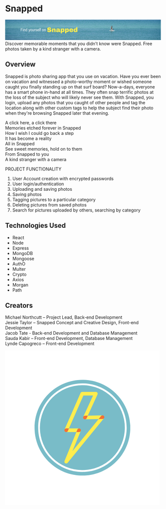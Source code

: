 # Snapped
![](client/src/assets/homeImageCrop.png)
Discover memorable moments that you didn’t know were Snapped. Free photos taken by a kind stranger with a camera.
## Overview
Snapped is photo sharing app that you use on vacation. Have you ever been on vacation and witnessed a photo-worthy moment or wished someone caught you finally standing up on that surf board? Now-a-days, everyone has a smart phone in-hand at all times. They often snap terrific photos at the loss of the subject who will likely never see them. With Snapped, you login, upload any photos that you caught of other people and tag the location along with other custom tags to help the subject find their photo when they're browsing Snapped later that evening.

A click here, a click there<br>
Memories etched forever in Snapped<br>
How I wish I could go back a step<br>
It has become a reality<br>
All in Snapped<br>
See sweet memories, hold on to them<br>
From Snapped to you<br>
A kind stranger with a camera


PROJECT FUNCTIONALITY
1. User Account creation with encrypted passwords
2. User login/authentication
3. Uploading and saving photos 
4. Saving photos
5. Tagging pictures to a particular category
6. Deleting pictures from saved photos
7. Search for pictures uploaded by others, searching by category


## Technologies Used
- React
- Node
- Express
- MongoDB
- Mongoose
- AuthO
- Multer
- Crypto
- Axios
- Morgan
- Path

## Creators
  Michael Northcutt – Project Lead, Back-end Development<br>
  Jessie Taylor – Snapped Concept and Creative Design, Front-end Development<br>
  Jacob Tate -  Back-end Development and Database Management<br>
  Sauda Kabir – Front-end Development, Database Management<br>
  Lynde Capogreco – Front-end Development


![](client/public/assets/Snapped_Logo.png)
